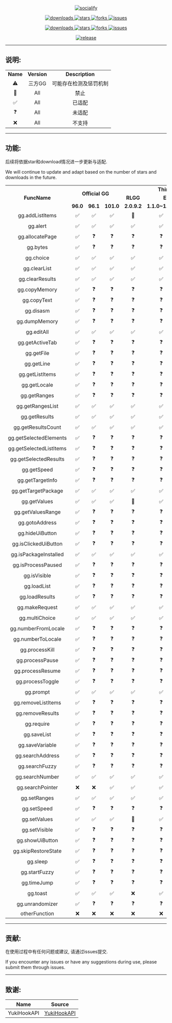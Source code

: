 <p align="center">
    <a href="https://github.com/HdShare/HookGG">
        <img src="https://socialify.git.ci/HdShare/HookGG/image?description=1&font=Rokkitt&language=1&name=1&owner=1&theme=Auto" alt="socialify"/>
    </a>
</p>

<p align="center">
    <a href="https://github.com/HdShare/HookGG/releases">
        <img src="https://img.shields.io/github/downloads/HdShare/HookGG/total?style=flat-square&label=GithubRepo&labelColor=1b1f23&color=eeeeee" alt="downloads">
    </a>
    <a href="https://github.com/HdShare/HookGG/stargazers">
        <img src="https://img.shields.io/github/stars/HdShare/HookGG?style=flat-square&label=Stars&labelColor=1b1f23&color=dfb317" alt="stars">
    </a>
    <a href="https://github.com/HdShare/HookGG/network/members">
        <img src="https://img.shields.io/github/forks/HdShare/HookGG?style=flat-square&label=Forks&labelColor=1b1f23&color=97ca00" alt="forks">
    </a>
    <a href="https://github.com/HdShare/HookGG/issues">
        <img src="https://img.shields.io/github/issues/HdShare/HookGG?style=flat-square&label=Issues&labelColor=1b1f23&color=007ec6" alt="issues">
    </a>
</p>

<p align="center">
    <a href="https://github.com/Xposed-Modules-Repo/me.hd.hookgg/releases">
        <img src="https://img.shields.io/github/downloads/Xposed-Modules-Repo/me.hd.hookgg/total?style=flat-square&label=LSPosedRepo&labelColor=f48fb1&color=eeeeee" alt="downloads">
    </a>
    <a href="https://github.com/Xposed-Modules-Repo/me.hd.hookgg/stargazers">
        <img src="https://img.shields.io/github/stars/Xposed-Modules-Repo/me.hd.hookgg?style=flat-square&label=Stars&labelColor=f48fb1&color=dfb317" alt="stars">
    </a>
    <a href="https://github.com/Xposed-Modules-Repo/me.hd.hookgg/network/members">
        <img src="https://img.shields.io/github/forks/Xposed-Modules-Repo/me.hd.hookgg?style=flat-square&label=Forks&labelColor=f48fb1&color=97ca00" alt="forks">
    </a>
    <a href="https://github.com/Xposed-Modules-Repo/me.hd.hookgg/issues">
        <img src="https://img.shields.io/github/issues/Xposed-Modules-Repo/me.hd.hookgg?style=flat-square&label=Issues&labelColor=f48fb1&color=007ec6" alt="issues">
    </a>
</p>

<p align="center">
    <a href="https://github.com/HdShare/HookGG/releases/latest">
        <img src="https://img.shields.io/github/v/release/HdShare/HookGG?style=flat-square&label=Release&labelColor=8b00c5&color=c8c8c8" alt="release">
    </a>
</p>

---

## 说明:

<table>
    <tr>
        <td colspan="1" align="center"><b>Name</b></td>
        <td colspan="1" align="center"><b>Version</b></td>
        <td colspan="1" align="center"><b>Description</b></td>
    </tr>
    <tr>
        <td align="center">⚠️</td>
        <td align="center">三方GG</td>
        <td align="center">可能存在检测及惩罚机制</td>
    </tr>
    <tr>
        <td align="center">🚫</td>
        <td align="center">All</td>
        <td align="center">禁止</td>
    </tr>
    <tr>
        <td align="center">✅</td>
        <td align="center">All</td>
        <td align="center">已适配</td>
    </tr>
    <tr>
        <td align="center">❓</td>
        <td align="center">All</td>
        <td align="center">未适配</td>
    </tr>
    <tr>
        <td align="center">❌</td>
        <td align="center">All</td>
        <td align="center">不支持</td>
    </tr>
</table>

---

## 功能:

后续将依据star和download情况进一步更新与适配.

We will continue to update and adapt based on the number of stars and downloads in the future.

<table>
    <tr>
        <td rowspan="3" colspan="1" align="center"><b>FuncName</b></td>
        <td rowspan="2" colspan="3" align="center"><b>Official GG</b></td>
        <td rowspan="1" colspan="4" align="center"><b>Third-party GG</b></td>
        <td rowspan="1" colspan="1" align="center"><b>Other</b></td>
    </tr>
    <tr>
        <td colspan="1" align="center"><b>RLGG</b></td>
        <td colspan="2" align="center"><b>ELGG</b></td>
        <td colspan="1" align="center"><b>AGG</b></td>
        <td colspan="1" align="center"><b>Unknown</b></td>
    </tr>
    <tr>
        <td align="center"><b>96.0</b></td>
        <td align="center"><b>96.1</b></td>
        <td align="center"><b>101.0</b></td>
        <td align="center"><b>2.0.9.2</b></td>
        <td align="center"><b>1.1.0~1.1.6</b></td>
        <td align="center"><b>1.2.0</b></td>
        <td align="center"><b>3.3.3~3.3.91</b></td>
        <td align="center"><b>Unknown</b></td>
    </tr>
    <tr>
        <td align="center">gg.addListItems</td>
        <td align="center">✅</td>
        <td align="center">✅</td>
        <td align="center">✅</td>
        <td align="center">🚫</td>
        <td align="center">✅</td>
        <td align="center">✅</td>
        <td align="center">✅</td>
        <td align="center">❓</td>
    </tr>
    <tr>
        <td align="center">gg.alert</td>
        <td align="center">✅</td>
        <td align="center">✅</td>
        <td align="center">✅</td>
        <td align="center">✅</td>
        <td align="center">✅</td>
        <td align="center">✅</td>
        <td align="center">✅</td>
        <td align="center">❓</td>
    </tr>
    <tr>
        <td align="center">gg.allocatePage</td>
        <td align="center">✅</td>
        <td align="center">❓</td>
        <td align="center">❓</td>
        <td align="center">❓</td>
        <td align="center">❓</td>
        <td align="center">❓</td>
        <td align="center">❓</td>
        <td align="center">❓</td>
    </tr>
    <tr>
        <td align="center">gg.bytes</td>
        <td align="center">✅</td>
        <td align="center">❓</td>
        <td align="center">❓</td>
        <td align="center">❓</td>
        <td align="center">❓</td>
        <td align="center">❓</td>
        <td align="center">❓</td>
        <td align="center">❓</td>
    </tr>
    <tr>
        <td align="center">gg.choice</td>
        <td align="center">✅</td>
        <td align="center">✅</td>
        <td align="center">✅</td>
        <td align="center">✅</td>
        <td align="center">✅</td>
        <td align="center">✅</td>
        <td align="center">✅</td>
        <td align="center">❓</td>
    </tr>
    <tr>
        <td align="center">gg.clearList</td>
        <td align="center">✅</td>
        <td align="center">✅</td>
        <td align="center">✅</td>
        <td align="center">✅</td>
        <td align="center">✅</td>
        <td align="center">✅</td>
        <td align="center">✅</td>
        <td align="center">❓</td>
    </tr>
    <tr>
        <td align="center">gg.clearResults</td>
        <td align="center">✅</td>
        <td align="center">✅</td>
        <td align="center">✅</td>
        <td align="center">✅</td>
        <td align="center">✅</td>
        <td align="center">✅</td>
        <td align="center">✅</td>
        <td align="center">❓</td>
    </tr>
    <tr>
        <td align="center">gg.copyMemory</td>
        <td align="center">✅</td>
        <td align="center">❓</td>
        <td align="center">❓</td>
        <td align="center">❓</td>
        <td align="center">❓</td>
        <td align="center">❓</td>
        <td align="center">❓</td>
        <td align="center">❓</td>
    </tr>
    <tr>
        <td align="center">gg.copyText</td>
        <td align="center">✅</td>
        <td align="center">❓</td>
        <td align="center">❓</td>
        <td align="center">❓</td>
        <td align="center">❓</td>
        <td align="center">❓</td>
        <td align="center">❓</td>
        <td align="center">❓</td>
    </tr>
    <tr>
        <td align="center">gg.disasm</td>
        <td align="center">✅</td>
        <td align="center">❓</td>
        <td align="center">❓</td>
        <td align="center">❓</td>
        <td align="center">❓</td>
        <td align="center">❓</td>
        <td align="center">❓</td>
        <td align="center">❓</td>
    </tr>
    <tr>
        <td align="center">gg.dumpMemory</td>
        <td align="center">✅</td>
        <td align="center">❓</td>
        <td align="center">❓</td>
        <td align="center">❓</td>
        <td align="center">❓</td>
        <td align="center">❓</td>
        <td align="center">❓</td>
        <td align="center">❓</td>
    </tr>
    <tr>
        <td align="center">gg.editAll</td>
        <td align="center">✅</td>
        <td align="center">✅</td>
        <td align="center">✅</td>
        <td align="center">✅</td>
        <td align="center">✅</td>
        <td align="center">✅</td>
        <td align="center">✅</td>
        <td align="center">❓</td>
    </tr>
    <tr>
        <td align="center">gg.getActiveTab</td>
        <td align="center">✅</td>
        <td align="center">❓</td>
        <td align="center">❓</td>
        <td align="center">❓</td>
        <td align="center">❓</td>
        <td align="center">❓</td>
        <td align="center">❓</td>
        <td align="center">❓</td>
    </tr>
    <tr>
        <td align="center">gg.getFile</td>
        <td align="center">✅</td>
        <td align="center">❓</td>
        <td align="center">❓</td>
        <td align="center">❓</td>
        <td align="center">❓</td>
        <td align="center">❓</td>
        <td align="center">❓</td>
        <td align="center">❓</td>
    </tr>
    <tr>
        <td align="center">gg.getLine</td>
        <td align="center">✅</td>
        <td align="center">❓</td>
        <td align="center">❓</td>
        <td align="center">❓</td>
        <td align="center">❓</td>
        <td align="center">❓</td>
        <td align="center">❓</td>
        <td align="center">❓</td>
    </tr>
    <tr>
        <td align="center">gg.getListItems</td>
        <td align="center">✅</td>
        <td align="center">❓</td>
        <td align="center">❓</td>
        <td align="center">❓</td>
        <td align="center">❓</td>
        <td align="center">❓</td>
        <td align="center">❓</td>
        <td align="center">❓</td>
    </tr>
    <tr>
        <td align="center">gg.getLocale</td>
        <td align="center">✅</td>
        <td align="center">❓</td>
        <td align="center">❓</td>
        <td align="center">❓</td>
        <td align="center">❓</td>
        <td align="center">❓</td>
        <td align="center">❓</td>
        <td align="center">❓</td>
    </tr>
    <tr>
        <td align="center">gg.getRanges</td>
        <td align="center">✅</td>
        <td align="center">❓</td>
        <td align="center">❓</td>
        <td align="center">❓</td>
        <td align="center">❓</td>
        <td align="center">❓</td>
        <td align="center">❓</td>
        <td align="center">❓</td>
    </tr>
    <tr>
        <td align="center">gg.getRangesList</td>
        <td align="center">✅</td>
        <td align="center">✅</td>
        <td align="center">✅</td>
        <td align="center">✅</td>
        <td align="center">✅</td>
        <td align="center">✅</td>
        <td align="center">✅</td>
        <td align="center">❓</td>
    </tr>
    <tr>
        <td align="center">gg.getResults</td>
        <td align="center">✅</td>
        <td align="center">✅</td>
        <td align="center">✅</td>
        <td align="center">✅</td>
        <td align="center">✅</td>
        <td align="center">✅</td>
        <td align="center">✅</td>
        <td align="center">❓</td>
    </tr>
    <tr>
        <td align="center">gg.getResultsCount</td>
        <td align="center">✅</td>
        <td align="center">✅</td>
        <td align="center">✅</td>
        <td align="center">✅</td>
        <td align="center">✅</td>
        <td align="center">✅</td>
        <td align="center">✅</td>
        <td align="center">❓</td>
    </tr>
    <tr>
        <td align="center">gg.getSelectedElements</td>
        <td align="center">✅</td>
        <td align="center">❓</td>
        <td align="center">❓</td>
        <td align="center">❓</td>
        <td align="center">❓</td>
        <td align="center">❓</td>
        <td align="center">❓</td>
        <td align="center">❓</td>
    </tr>
    <tr>
        <td align="center">gg.getSelectedListItems</td>
        <td align="center">✅</td>
        <td align="center">❓</td>
        <td align="center">❓</td>
        <td align="center">❓</td>
        <td align="center">❓</td>
        <td align="center">❓</td>
        <td align="center">❓</td>
        <td align="center">❓</td>
    </tr>
    <tr>
        <td align="center">gg.getSelectedResults</td>
        <td align="center">✅</td>
        <td align="center">❓</td>
        <td align="center">❓</td>
        <td align="center">❓</td>
        <td align="center">❓</td>
        <td align="center">❓</td>
        <td align="center">❓</td>
        <td align="center">❓</td>
    </tr>
    <tr>
        <td align="center">gg.getSpeed</td>
        <td align="center">✅</td>
        <td align="center">❓</td>
        <td align="center">❓</td>
        <td align="center">❓</td>
        <td align="center">❓</td>
        <td align="center">❓</td>
        <td align="center">❓</td>
        <td align="center">❓</td>
    </tr>
    <tr>
        <td align="center">gg.getTargetInfo</td>
        <td align="center">✅</td>
        <td align="center">❓</td>
        <td align="center">❓</td>
        <td align="center">❓</td>
        <td align="center">❓</td>
        <td align="center">❓</td>
        <td align="center">❓</td>
        <td align="center">❓</td>
    </tr>
    <tr>
        <td align="center">gg.getTargetPackage</td>
        <td align="center">✅</td>
        <td align="center">✅</td>
        <td align="center">✅</td>
        <td align="center">✅</td>
        <td align="center">✅</td>
        <td align="center">✅</td>
        <td align="center">✅</td>
        <td align="center">❓</td>
    </tr>
    <tr>
        <td align="center">gg.getValues</td>
        <td align="center">✅</td>
        <td align="center">✅</td>
        <td align="center">✅</td>
        <td align="center">🚫</td>
        <td align="center">✅</td>
        <td align="center">✅</td>
        <td align="center">✅</td>
        <td align="center">❓</td>
    </tr>
    <tr>
        <td align="center">gg.getValuesRange</td>
        <td align="center">✅</td>
        <td align="center">❓</td>
        <td align="center">❓</td>
        <td align="center">❓</td>
        <td align="center">❓</td>
        <td align="center">❓</td>
        <td align="center">❓</td>
        <td align="center">❓</td>
    </tr>
    <tr>
        <td align="center">gg.gotoAddress</td>
        <td align="center">✅</td>
        <td align="center">❓</td>
        <td align="center">❓</td>
        <td align="center">❓</td>
        <td align="center">❓</td>
        <td align="center">❓</td>
        <td align="center">❓</td>
        <td align="center">❓</td>
    </tr>
    <tr>
        <td align="center">gg.hideUiButton</td>
        <td align="center">✅</td>
        <td align="center">❓</td>
        <td align="center">❓</td>
        <td align="center">❓</td>
        <td align="center">❓</td>
        <td align="center">❓</td>
        <td align="center">❓</td>
        <td align="center">❓</td>
    </tr>
    <tr>
        <td align="center">gg.isClickedUiButton</td>
        <td align="center">✅</td>
        <td align="center">❓</td>
        <td align="center">❓</td>
        <td align="center">❓</td>
        <td align="center">❓</td>
        <td align="center">❓</td>
        <td align="center">❓</td>
        <td align="center">❓</td>
    </tr>
    <tr>
        <td align="center">gg.isPackageInstalled</td>
        <td align="center">✅</td>
        <td align="center">✅</td>
        <td align="center">✅</td>
        <td align="center">✅</td>
        <td align="center">✅</td>
        <td align="center">✅</td>
        <td align="center">✅</td>
        <td align="center">❓</td>
    </tr>
    <tr>
        <td align="center">gg.isProcessPaused</td>
        <td align="center">✅</td>
        <td align="center">❓</td>
        <td align="center">❓</td>
        <td align="center">❓</td>
        <td align="center">❓</td>
        <td align="center">❓</td>
        <td align="center">❓</td>
        <td align="center">❓</td>
    </tr>
    <tr>
        <td align="center">gg.isVisible</td>
        <td align="center">✅</td>
        <td align="center">❓</td>
        <td align="center">❓</td>
        <td align="center">❓</td>
        <td align="center">❓</td>
        <td align="center">❓</td>
        <td align="center">❓</td>
        <td align="center">❓</td>
    </tr>
    <tr>
        <td align="center">gg.loadList</td>
        <td align="center">✅</td>
        <td align="center">❓</td>
        <td align="center">❓</td>
        <td align="center">❓</td>
        <td align="center">❓</td>
        <td align="center">❓</td>
        <td align="center">❓</td>
        <td align="center">❓</td>
    </tr>
    <tr>
        <td align="center">gg.loadResults</td>
        <td align="center">✅</td>
        <td align="center">❓</td>
        <td align="center">❓</td>
        <td align="center">❓</td>
        <td align="center">❓</td>
        <td align="center">❓</td>
        <td align="center">❓</td>
        <td align="center">❓</td>
    </tr>
    <tr>
        <td align="center">gg.makeRequest</td>
        <td align="center">✅</td>
        <td align="center">✅</td>
        <td align="center">✅</td>
        <td align="center">✅</td>
        <td align="center">✅</td>
        <td align="center">✅</td>
        <td align="center">✅</td>
        <td align="center">❓</td>
    </tr>
    <tr>
        <td align="center">gg.multiChoice</td>
        <td align="center">✅</td>
        <td align="center">✅</td>
        <td align="center">✅</td>
        <td align="center">✅</td>
        <td align="center">✅</td>
        <td align="center">✅</td>
        <td align="center">✅</td>
        <td align="center">❓</td>
    </tr>
    <tr>
        <td align="center">gg.numberFromLocale</td>
        <td align="center">✅</td>
        <td align="center">❓</td>
        <td align="center">❓</td>
        <td align="center">❓</td>
        <td align="center">❓</td>
        <td align="center">❓</td>
        <td align="center">❓</td>
        <td align="center">❓</td>
    </tr>
    <tr>
        <td align="center">gg.numberToLocale</td>
        <td align="center">✅</td>
        <td align="center">❓</td>
        <td align="center">❓</td>
        <td align="center">❓</td>
        <td align="center">❓</td>
        <td align="center">❓</td>
        <td align="center">❓</td>
        <td align="center">❓</td>
    </tr>
    <tr>
        <td align="center">gg.processKill</td>
        <td align="center">✅</td>
        <td align="center">❓</td>
        <td align="center">❓</td>
        <td align="center">❓</td>
        <td align="center">❓</td>
        <td align="center">❓</td>
        <td align="center">❓</td>
        <td align="center">❓</td>
    </tr>
    <tr>
        <td align="center">gg.processPause</td>
        <td align="center">✅</td>
        <td align="center">❓</td>
        <td align="center">❓</td>
        <td align="center">❓</td>
        <td align="center">❓</td>
        <td align="center">❓</td>
        <td align="center">❓</td>
        <td align="center">❓</td>
    </tr>
    <tr>
        <td align="center">gg.processResume</td>
        <td align="center">✅</td>
        <td align="center">❓</td>
        <td align="center">❓</td>
        <td align="center">❓</td>
        <td align="center">❓</td>
        <td align="center">❓</td>
        <td align="center">❓</td>
        <td align="center">❓</td>
    </tr>
    <tr>
        <td align="center">gg.processToggle</td>
        <td align="center">✅</td>
        <td align="center">❓</td>
        <td align="center">❓</td>
        <td align="center">❓</td>
        <td align="center">❓</td>
        <td align="center">❓</td>
        <td align="center">❓</td>
        <td align="center">❓</td>
    </tr>
    <tr>
        <td align="center">gg.prompt</td>
        <td align="center">✅</td>
        <td align="center">✅</td>
        <td align="center">✅</td>
        <td align="center">✅</td>
        <td align="center">✅</td>
        <td align="center">✅</td>
        <td align="center">✅</td>
        <td align="center">❓</td>
    </tr>
    <tr>
        <td align="center">gg.removeListItems</td>
        <td align="center">✅</td>
        <td align="center">❓</td>
        <td align="center">❓</td>
        <td align="center">❓</td>
        <td align="center">❓</td>
        <td align="center">❓</td>
        <td align="center">❓</td>
        <td align="center">❓</td>
    </tr>
    <tr>
        <td align="center">gg.removeResults</td>
        <td align="center">✅</td>
        <td align="center">❓</td>
        <td align="center">❓</td>
        <td align="center">❓</td>
        <td align="center">❓</td>
        <td align="center">❓</td>
        <td align="center">❓</td>
        <td align="center">❓</td>
    </tr>
    <tr>
        <td align="center">gg.require</td>
        <td align="center">✅</td>
        <td align="center">❓</td>
        <td align="center">❓</td>
        <td align="center">❓</td>
        <td align="center">❓</td>
        <td align="center">❓</td>
        <td align="center">❓</td>
        <td align="center">❓</td>
    </tr>
    <tr>
        <td align="center">gg.saveList</td>
        <td align="center">✅</td>
        <td align="center">❓</td>
        <td align="center">❓</td>
        <td align="center">❓</td>
        <td align="center">❓</td>
        <td align="center">❓</td>
        <td align="center">❓</td>
        <td align="center">❓</td>
    </tr>
    <tr>
        <td align="center">gg.saveVariable</td>
        <td align="center">✅</td>
        <td align="center">❓</td>
        <td align="center">❓</td>
        <td align="center">❓</td>
        <td align="center">❓</td>
        <td align="center">❓</td>
        <td align="center">❓</td>
        <td align="center">❓</td>
    </tr>
    <tr>
        <td align="center">gg.searchAddress</td>
        <td align="center">✅</td>
        <td align="center">❓</td>
        <td align="center">❓</td>
        <td align="center">❓</td>
        <td align="center">❓</td>
        <td align="center">❓</td>
        <td align="center">❓</td>
        <td align="center">❓</td>
    </tr>
    <tr>
        <td align="center">gg.searchFuzzy</td>
        <td align="center">✅</td>
        <td align="center">❓</td>
        <td align="center">❓</td>
        <td align="center">❓</td>
        <td align="center">❓</td>
        <td align="center">❓</td>
        <td align="center">❓</td>
        <td align="center">❓</td>
    </tr>
    <tr>
        <td align="center">gg.searchNumber</td>
        <td align="center">✅</td>
        <td align="center">✅</td>
        <td align="center">✅</td>
        <td align="center">✅</td>
        <td align="center">✅</td>
        <td align="center">✅</td>
        <td align="center">✅</td>
        <td align="center">❓</td>
    </tr>
    <tr>
        <td align="center">gg.searchPointer</td>
        <td align="center">❌</td>
        <td align="center">❌</td>
        <td align="center">✅</td>
        <td align="center">✅</td>
        <td align="center">✅</td>
        <td align="center">✅</td>
        <td align="center">❌</td>
        <td align="center">❓</td>
    </tr>
    <tr>
        <td align="center">gg.setRanges</td>
        <td align="center">✅</td>
        <td align="center">✅</td>
        <td align="center">✅</td>
        <td align="center">✅</td>
        <td align="center">✅</td>
        <td align="center">✅</td>
        <td align="center">✅</td>
        <td align="center">❓</td>
    </tr>
    <tr>
        <td align="center">gg.setSpeed</td>
        <td align="center">✅</td>
        <td align="center">❓</td>
        <td align="center">❓</td>
        <td align="center">❓</td>
        <td align="center">❓</td>
        <td align="center">❓</td>
        <td align="center">❓</td>
        <td align="center">❓</td>
    </tr>
    <tr>
        <td align="center">gg.setValues</td>
        <td align="center">✅</td>
        <td align="center">✅</td>
        <td align="center">✅</td>
        <td align="center">🚫</td>
        <td align="center">✅</td>
        <td align="center">✅</td>
        <td align="center">✅</td>
        <td align="center">❓</td>
    </tr>
    <tr>
        <td align="center">gg.setVisible</td>
        <td align="center">✅</td>
        <td align="center">❓</td>
        <td align="center">❓</td>
        <td align="center">❓</td>
        <td align="center">❓</td>
        <td align="center">❓</td>
        <td align="center">❓</td>
        <td align="center">❓</td>
    </tr>
    <tr>
        <td align="center">gg.showUiButton</td>
        <td align="center">✅</td>
        <td align="center">❓</td>
        <td align="center">❓</td>
        <td align="center">❓</td>
        <td align="center">❓</td>
        <td align="center">❓</td>
        <td align="center">❓</td>
        <td align="center">❓</td>
    </tr>
    <tr>
        <td align="center">gg.skipRestoreState</td>
        <td align="center">✅</td>
        <td align="center">❓</td>
        <td align="center">❓</td>
        <td align="center">❓</td>
        <td align="center">❓</td>
        <td align="center">❓</td>
        <td align="center">❓</td>
        <td align="center">❓</td>
    </tr>
    <tr>
        <td align="center">gg.sleep</td>
        <td align="center">✅</td>
        <td align="center">❓</td>
        <td align="center">❓</td>
        <td align="center">❓</td>
        <td align="center">❓</td>
        <td align="center">❓</td>
        <td align="center">❓</td>
        <td align="center">❓</td>
    </tr>
    <tr>
        <td align="center">gg.startFuzzy</td>
        <td align="center">✅</td>
        <td align="center">❓</td>
        <td align="center">❓</td>
        <td align="center">❓</td>
        <td align="center">❓</td>
        <td align="center">❓</td>
        <td align="center">❓</td>
        <td align="center">❓</td>
    </tr>
    <tr>
        <td align="center">gg.timeJump</td>
        <td align="center">✅</td>
        <td align="center">❓</td>
        <td align="center">❓</td>
        <td align="center">❓</td>
        <td align="center">❓</td>
        <td align="center">❓</td>
        <td align="center">❓</td>
        <td align="center">❓</td>
    </tr>
    <tr>
        <td align="center">gg.toast</td>
        <td align="center">✅</td>
        <td align="center">✅</td>
        <td align="center">✅</td>
        <td align="center">❌</td>
        <td align="center">✅</td>
        <td align="center">✅</td>
        <td align="center">✅</td>
        <td align="center">❓</td>
    </tr>
    <tr>
        <td align="center">gg.unrandomizer</td>
        <td align="center">✅</td>
        <td align="center">❓</td>
        <td align="center">❓</td>
        <td align="center">❓</td>
        <td align="center">❓</td>
        <td align="center">❓</td>
        <td align="center">❓</td>
        <td align="center">❓</td>
    </tr>
    <tr>
        <td align="center">otherFunction</td>
        <td align="center">❌</td>
        <td align="center">❌</td>
        <td align="center">❌</td>
        <td align="center">❌</td>
        <td align="center">❌</td>
        <td align="center">❌</td>
        <td align="center">❌</td>
        <td align="center">❌</td>
    </tr>
</table>

---

## 贡献:

在使用过程中有任何问题或建议, 请通过issues提交.

If you encounter any issues or have any suggestions during use, please submit them through issues.

---

## 致谢:

| Name        | Source                                                    |
|-------------|-----------------------------------------------------------|
| YukiHookAPI | [YukiHookAPI](https://github.com/HighCapable/YukiHookAPI) |

